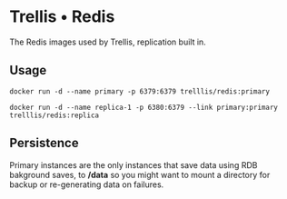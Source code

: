 # Trellis • Redis

The Redis images used by Trellis, replication built in.


## Usage

```
docker run -d --name primary -p 6379:6379 trelllis/redis:primary

docker run -d --name replica-1 -p 6380:6379 --link primary:primary trelllis/redis:replica
```

## Persistence
Primary instances are the only instances that save data using RDB bakground saves,
to **/data** so you might want to mount a directory for backup or re-generating data on failures.

